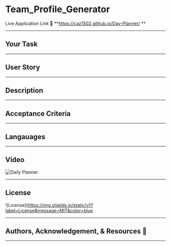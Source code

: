 # Team_Profile_Generator


Live Application Link 👀 **https://caz1502.github.io/Day-Planner/ **

---

## Your Task

---

## User Story

---

## Description

--- 

## Acceptance Criteria

---

## Langauages

--- 

## Video
![Daily Planner](./assets/images/dailyPlanner.JPG)

---

## License

  ![License](https://img.shields.io/static/v1?label=License&message=MIT&color=blue

---

## Authors, Acknowledgement, & Resources 🤝

---